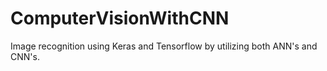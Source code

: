 # ComputerVisionWithCNN
Image recognition using Keras and Tensorflow by utilizing both ANN's and CNN's.
